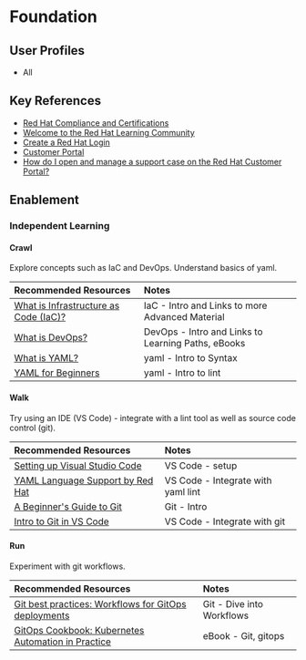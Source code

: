 # Foundation

## User Profiles

* All

## Key References

* [Red Hat Compliance and Certifications](https://www.redhat.com/en/solutions/compliance-approach)
* [Welcome to the Red Hat Learning Community](https://learn.redhat.com/)
* [Create a Red Hat Login](https://www.redhat.com/wapps/ugc/register.html?_flowId=register-flow&_flowExecutionKey=e1s1)
* [Customer Portal](https://access.redhat.com/)
* [How do I open and manage a support case on the Red Hat Customer Portal?](https://access.redhat.com/articles/38363)

## Enablement

### Independent Learning

#### Crawl

Explore concepts such as IaC and DevOps.  Understand basics of yaml.

| Recommended Resources | Notes |
| :-------------------- | :---- |
| [What is Infrastructure as Code (IaC)?](https://www.redhat.com/en/topics/automation/what-is-infrastructure-as-code-iac) | IaC - Intro and Links to more Advanced Material |
| [What is DevOps?](https://www.redhat.com/en/topics/devops/what-is-devops) | DevOps - Intro and Links to Learning Paths, eBooks |
| [What is YAML?](https://www.redhat.com/en/topics/automation/what-is-yaml) | yaml - Intro to Syntax |
| [YAML for Beginners](https://www.redhat.com/en/blog/yaml-beginners) | yaml - Intro to lint |

#### Walk

Try using an IDE (VS Code) - integrate with a lint tool as well as source code control (git).

| Recommended Resources | Notes |
| :-------------------- | :---- |
| [Setting up Visual Studio Code](https://code.visualstudio.com/docs/setup/setup-overview) | VS Code - setup |
| [YAML Language Support by Red Hat](https://marketplace.visualstudio.com/items?itemName=redhat.vscode-yaml) | VS Code - Integrate with yaml lint |
| [A Beginner's Guide to Git](https://developers.redhat.com/articles/2023/08/02/beginners-guide-git-version-control#) | Git - Intro |
| [Intro to Git in VS Code](https://code.visualstudio.com/docs/sourcecontrol/intro-to-git) | VS Code - Integrate with git  |

#### Run

Experiment with git workflows.

| Recommended Resources | Notes |
| :-------------------- | :---- |
| [Git best practices: Workflows for GitOps deployments](https://developers.redhat.com/articles/2022/07/20/git-workflows-best-practices-gitops-deployments#) | Git - Dive into Workflows |
| [GitOps Cookbook: Kubernetes Automation in Practice](https://developers.redhat.com/e-books/gitops-cookbook) | eBook - Git, gitops  |
